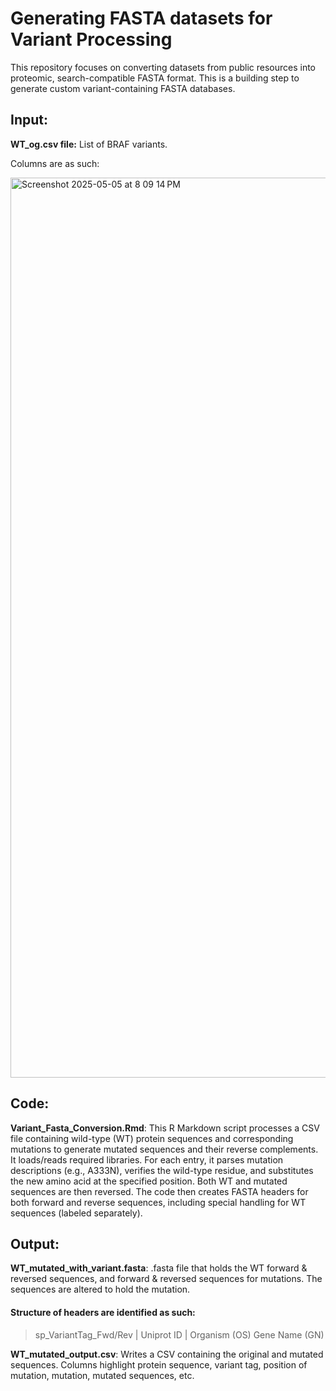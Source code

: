 #  Generating FASTA datasets for Variant Processing

This repository focuses on converting datasets from public resources into proteomic, search-compatible FASTA format. This is a building step to generate custom variant-containing FASTA databases. 

## Input:
**WT_og.csv file:** List of BRAF variants. 

Columns are as such:

<img width="1440" alt="Screenshot 2025-05-05 at 8 09 14 PM" src="https://github.com/user-attachments/assets/3474d405-0d7d-47de-b7b4-9e1b5db9d439" />

## Code:
**Variant_Fasta_Conversion.Rmd**: This R Markdown script processes a CSV file containing wild-type (WT) protein sequences and corresponding mutations to generate mutated sequences and their reverse complements. It loads/reads required libraries. For each entry, it parses mutation descriptions (e.g., A333N), verifies the wild-type residue, and substitutes the new amino acid at the specified position. Both WT and mutated sequences are then reversed. The code then creates FASTA headers for both forward and reverse sequences, including special handling for WT sequences (labeled separately).

## Output:
**WT_mutated_with_variant.fasta**: .fasta file that holds the WT forward & reversed sequences, and forward & reversed sequences for mutations. The sequences are altered to hold the mutation. 

#### Structure of headers are identified as such:
> sp_VariantTag_Fwd/Rev | Uniprot ID | Organism (OS)  Gene Name (GN)

**WT_mutated_output.csv**: Writes a CSV containing the original and mutated sequences. 
Columns highlight protein sequence, variant tag, position of mutation, mutation, mutated sequences, etc. 

